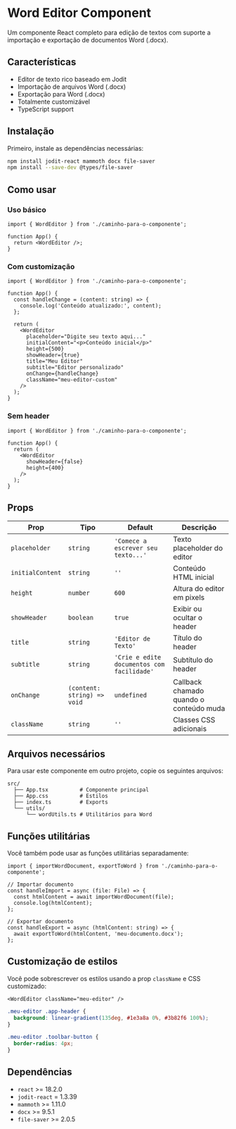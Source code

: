# Word Editor Component

Um componente React completo para edição de textos com suporte a importação e exportação de documentos Word (.docx).

## Características

- Editor de texto rico baseado em Jodit
- Importação de arquivos Word (.docx)
- Exportação para Word (.docx)
- Totalmente customizável
- TypeScript support

## Instalação

Primeiro, instale as dependências necessárias:

```bash
npm install jodit-react mammoth docx file-saver
npm install --save-dev @types/file-saver
```

## Como usar

### Uso básico

```tsx
import { WordEditor } from './caminho-para-o-componente';

function App() {
  return <WordEditor />;
}
```

### Com customização

```tsx
import { WordEditor } from './caminho-para-o-componente';

function App() {
  const handleChange = (content: string) => {
    console.log('Conteúdo atualizado:', content);
  };

  return (
    <WordEditor
      placeholder="Digite seu texto aqui..."
      initialContent="<p>Conteúdo inicial</p>"
      height={500}
      showHeader={true}
      title="Meu Editor"
      subtitle="Editor personalizado"
      onChange={handleChange}
      className="meu-editor-custom"
    />
  );
}
```

### Sem header

```tsx
import { WordEditor } from './caminho-para-o-componente';

function App() {
  return (
    <WordEditor
      showHeader={false}
      height={400}
    />
  );
}
```

## Props

| Prop | Tipo | Default | Descrição |
|------|------|---------|-----------|
| `placeholder` | `string` | `'Comece a escrever seu texto...'` | Texto placeholder do editor |
| `initialContent` | `string` | `''` | Conteúdo HTML inicial |
| `height` | `number` | `600` | Altura do editor em pixels |
| `showHeader` | `boolean` | `true` | Exibir ou ocultar o header |
| `title` | `string` | `'Editor de Texto'` | Título do header |
| `subtitle` | `string` | `'Crie e edite documentos com facilidade'` | Subtítulo do header |
| `onChange` | `(content: string) => void` | `undefined` | Callback chamado quando o conteúdo muda |
| `className` | `string` | `''` | Classes CSS adicionais |

## Arquivos necessários

Para usar este componente em outro projeto, copie os seguintes arquivos:

```
src/
  ├── App.tsx          # Componente principal
  ├── App.css          # Estilos
  ├── index.ts         # Exports
  └── utils/
      └── wordUtils.ts # Utilitários para Word
```

## Funções utilitárias

Você também pode usar as funções utilitárias separadamente:

```tsx
import { importWordDocument, exportToWord } from './caminho-para-o-componente';

// Importar documento
const handleImport = async (file: File) => {
  const htmlContent = await importWordDocument(file);
  console.log(htmlContent);
};

// Exportar documento
const handleExport = async (htmlContent: string) => {
  await exportToWord(htmlContent, 'meu-documento.docx');
};
```

## Customização de estilos

Você pode sobrescrever os estilos usando a prop `className` e CSS customizado:

```tsx
<WordEditor className="meu-editor" />
```

```css
.meu-editor .app-header {
  background: linear-gradient(135deg, #1e3a8a 0%, #3b82f6 100%);
}

.meu-editor .toolbar-button {
  border-radius: 4px;
}
```

## Dependências

- `react` >= 18.2.0
- `jodit-react` = 1.3.39
- `mammoth` >= 1.11.0
- `docx` >= 9.5.1
- `file-saver` >= 2.0.5
